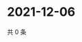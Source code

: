 # 2021-12-06

共 0 条

<!-- BEGIN WEIBO -->
<!-- 最后更新时间 Mon Dec 06 2021 17:09:48 GMT+0800 (China Standard Time) -->

<!-- END WEIBO -->
